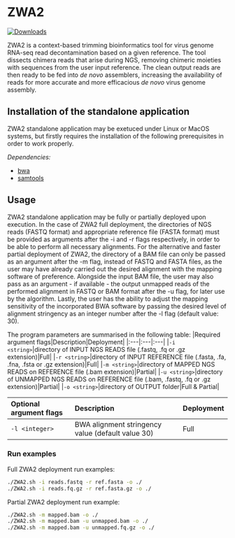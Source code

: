 ZWA2
=======

[![Downloads](https://img.shields.io/github/downloads/konskons11/ZWA2/total?style=flat-square)](https://github.com/konskons11/ZWA2/releases)

ZWA2 is a context-based trimming bioinformatics tool for virus genome RNA-seq read decontamination based on a given reference. The tool dissects chimera reads that arise during NGS, removing chimeric moieties with sequences from the user input reference. The clean output reads are then ready to be fed into _de novo_ assemblers, increasing the availability of reads for more accurate and more efficacious _de novo_ virus genome assembly.

Installation of the standalone application
---------------
ZWA2 standalone application may be exetuced under Linux or MacOS systems, but firstly requires the installation of the following prerequisites in order to work properly.

_Dependencies:_
- [bwa](http://bio-bwa.sourceforge.net/)
- [samtools](http://www.htslib.org/)

Usage
---------------

ZWA2 standalone application may be fully or partially deployed upon execution. In the case of ZWA2 full deployment, the directories of NGS reads (FASTQ format) and appropriate reference file (FASTA format) must be provided as arguments after the -i and -r flags respectively, in order to be able to perform all necessary alignments. For the alternative and faster partial deployment of ZWA2, the directory of a BAM file can only be passed as an argument after the -m flag, instead of FASTQ and FASTA files, as the user may have already carried out the desired alignment with the mapping software of preference. Alongside the input BAM file, the user may also pass as an argument - if available - the output unmapped reads of the performed alignment in FASTQ or BAM format after the -u flag, for later use by the algorithm. Lastly, the user has the ability to adjust the mapping sensitivity of the incorporated BWA software by passing the desired level of alignment stringency as an integer number after the -l flag (default value: 30). 

The program parameters are summarised in the following table:
|Required argument flags|Description|Deployment|
|:---|:---|:---|
|`-i <string>`|directory of INPUT NGS READS file (.fastq, .fq or .gz extension)|Full|
|`-r <string>`|directory of INPUT REFERENCE file (.fasta, .fa, .fna, .fsta or .gz extension)|Full|
|`-m <string>`|directory of MAPPED NGS READS on REFERENCE file (.bam extension)|Partial|
|`-u <string>`|directory of UNMAPPED NGS READS on REFERENCE file (.bam, .fastq, .fq or .gz extension)|Partial|
|`-o <string>`|directory of OUTPUT folder|Full & Partial|

|Optional argument flags|Description|Deployment|
|:---|:---|:---|
|`-l <integer>`|BWA alignment stringency value (default value 30)|Full|

### Run examples
Full ZWA2 deployment run examples:
```sh
./ZWA2.sh -i reads.fastq -r ref.fasta -o ./
./ZWA2.sh -i reads.fq.gz -r ref.fasta.gz -o ./
```
Partial ZWA2 deployment run example:
```sh
./ZWA2.sh -m mapped.bam -o ./
./ZWA2.sh -m mapped.bam -u unmapped.bam -o ./
./ZWA2.sh -m mapped.bam -u unmapped.fq.gz -o ./
```

